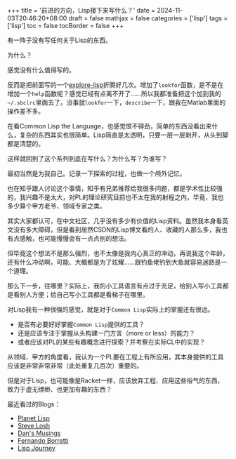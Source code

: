 +++
title = '前进的方向，Lisp接下来写什么？'
date = 2024-11-03T20:46:20+08:00
draft = false
mathjax = false
categories = ['lisp']
tags = ['lisp']
toc = false
tocBorder = false
+++


有一阵子没有写任何关于Lisp的东西。

为什么？

感觉没有什么值得写的。

反而是把前面写的一个[explore-lisp](https://sun-wukong.cn)折腾好几次。增加了`lookfor`函数，是不是在增加一个`help`函数呢？感觉已经有点离不开了……所以我都准备把这个加到我的`~/.sbclrc`里面去了。没事就`lookfor`一下，`describe`一下，跟我在Matlab里面的操作差不多。

在看Common Lisp the Language，也感觉恨不得劲，简单的东西没看出来什么，复杂的东西其实也很简单。Lisp简直是太透明，只要一层一层剥开，从头到脚都是清楚的。

这样就回到了这个系列到底在写什么？为什么写？为谁写？

最初当然是为我自己。记录一下探索的过程，也做一个颅外记忆。

也在知乎跟人讨论这个事情，知乎有兄弟推荐给我很多问题，都是学术性比较强的，我兴趣不是太大，对PL的理论研究目前也不太在我的射程之内，毕竟，我也多少算个甲方老爷、领域专家之类。

其实大家都认可，在中文社区，几乎没有多少有价值的Lisp资料。虽然我本身看英文没有多大障碍，但是看到居然CSDN的Lisp博文看的人、收藏的人那么多，我也有点感触，也可能慢慢会有一点点别的想法。

但毕竟这个想法不是那么强烈，也不太像是我内心真正的冲动，再说我这个年龄，还有什么冲动啊，可能、大概都是为了炫耀……跟钓鱼佬钓到大鱼就容易迷路是一个道理。

那么下一步，往哪里？实际上，我的小工具语言有点过于充足，给别人写小工具都是看别人方便；给自己写小工具都是看梯子在哪里。

对Lisp我有一种很强的感觉，就是对于`Common Lisp`实际上的掌握还有很远。

- 是否有必要好好掌握`Common Lisp`提供的工具？
- 还是应该专注于掌握从头构建一门方言（more or less）的能力？
- 或者应该对PL的某些有趣概念进行探索？并考察在实际CL中的实现？

从领域、甲方的角度看，我认为一个PL要在工程上有所应用，其本身提供的工具应该是非常非常非常（此处重复几百次）重要的。

但是对于Lisp，也可能像是Racket一样，应该放弃工程、应用这些俗气的东西，致力于虚无缥缈、也更加有趣的东西？



最近看过的Blogs：
- [Planet Lisp](https://planet.lisp.org/)
- [Steve Losh](https://stevelosh.com/blog/)
- [Dan's Musings](https://blog.djhaskin.com/)
- [Fernando Borretti](https://borretti.me/)
- [Lisp Journey](https://lisp-journey.gitlab.io/)